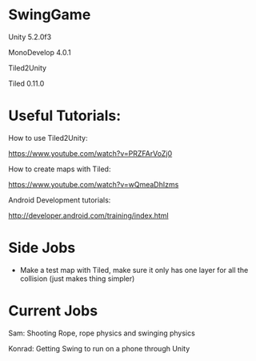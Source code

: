 # SwingGame

Unity 5.2.0f3

MonoDevelop 4.0.1

Tiled2Unity

Tiled 0.11.0


# Useful Tutorials:

How to use Tiled2Unity:

https://www.youtube.com/watch?v=PRZFArVoZj0

How to create maps with Tiled:

https://www.youtube.com/watch?v=wQmeaDhIzms

Android Development tutorials:

http://developer.android.com/training/index.html

# Side Jobs

- Make a test map with Tiled, make sure it only has one layer for all the collision (just makes thing simpler)

# Current Jobs

Sam: Shooting Rope, rope physics and swinging physics

Konrad: Getting Swing to run on a phone through Unity
